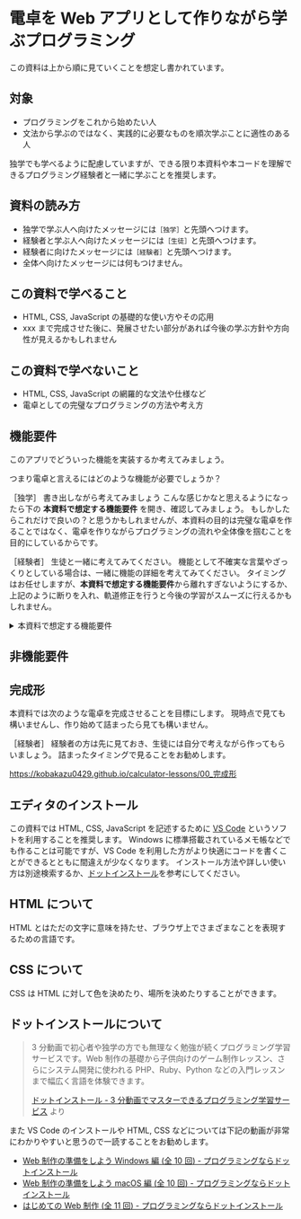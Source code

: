 # 電卓を Web アプリとして作りながら学ぶプログラミング

この資料は上から順に見ていくことを想定し書かれています。

## 対象

- プログラミングをこれから始めたい人
- 文法から学ぶのではなく、実践的に必要なものを順次学ぶことに適性のある人

独学でも学べるように配慮していますが、できる限り本資料や本コードを理解できるプログラミング経験者と一緒に学ぶことを推奨します。

## 資料の読み方

- 独学で学ぶ人へ向けたメッセージには`［独学］`と先頭へつけます。
- 経験者と学ぶ人へ向けたメッセージには`［生徒］`と先頭へつけます。
- 経験者に向けたメッセージには`［経験者］`と先頭へつけます。
- 全体へ向けたメッセージには何もつけません。

## この資料で学べること

- HTML, CSS, JavaScript の基礎的な使い方やその応用
- xxx まで完成させた後に、発展させたい部分があれば今後の学ぶ方針や方向性が見えるかもしれません

## この資料で学べないこと

- HTML, CSS, JavaScript の網羅的な文法や仕様など
- 電卓としての完璧なプログラミングの方法や考え方

## 機能要件

このアプリでどういった機能を実装するか考えてみましょう。

つまり電卓と言えるにはどのような機能が必要でしょうか？

［独学］
書き出しながら考えてみましょう
こんな感じかなと思えるようになったら下の **本資料で想定する機能要件** を開き、確認してみましょう。
もしかしたらこれだけで良いの？と思うかもしれませんが、本資料の目的は完璧な電卓を作ることではなく、電卓を作りながらプログラミングの流れや全体像を掴むことを目的にしているからです。

［経験者］
生徒と一緒に考えてみてください。
機能として不確実な言葉やざっくりとしている場合は、一緒に機能の詳細を考えてみてください。
タイミングはお任せしますが、**本資料で想定する機能要件**から離れすぎないようにするか、上記のように断りを入れ、軌道修正を行うと今後の学習がスムーズに行えるかもしれません。

<details>
  <summary>本資料で想定する機能要件</summary>
- 1 桁の数値同士で次の演算ができること
  - 足し算
  - 引き算
  - 掛け算
  - 割り算
- 全て削除できること
- 最後に打った文字を削除できること
- 前の計算から引き続き計算できること
- 計算中の式が確認できること
- 計算結果が確認できること
</details>

## 非機能要件

## 完成形

本資料では次のような電卓を完成させることを目標にします。
現時点で見ても構いませんし、作り始めて詰まったら見ても構いません。

［経験者］
経験者の方は先に見ておき、生徒には自分で考えながら作ってもらいましょう。
詰まったタイミングで見ることをお勧めします。

https://kobakazu0429.github.io/calculator-lessons/00_完成形

## エディタのインストール

この資料では HTML, CSS, JavaScript を記述するために [VS Code](https://code.visualstudio.com/) というソフトを利用することを推奨します。
Windows に標準搭載されているメモ帳などでも作ることは可能ですが、VS Code を利用した方がより快適にコードを書くことができるとともに間違えが少なくなります。
インストール方法や詳しい使い方は別途検索するか、[ドットインストール](#ドットインストール)を参考にしてください。

## HTML について

HTML とはただの文字に意味を持たせ、ブラウザ上でさまざまなことを表現するための言語です。

## CSS について

CSS は HTML に対して色を決めたり、場所を決めたりすることができます。

## ドットインストールについて

> 3 分動画で初心者や独学の方でも無理なく勉強が続くプログラミング学習サービスです。Web 制作の基礎から子供向けのゲーム制作レッスン、さらにシステム開発に使われる PHP、Ruby、Python などの入門レッスンまで幅広く言語を体験できます。
>
> [ドットインストール - 3 分動画でマスターできるプログラミング学習サービス](https://dotinstall.com/) より

また VS Code のインストールや HTML, CSS などについては下記の動画が非常にわかりやすいと思うので一読することをお勧めします。

- [Web 制作の準備をしよう Windows 編 (全 10 回) - プログラミングならドットインストール](https://dotinstall.com/lessons/basic_pcsetup_win_v4)
- [Web 制作の準備をしよう macOS 編 (全 10 回) - プログラミングならドットインストール](https://dotinstall.com/lessons/basic_pcsetup_mac_v4)
- [はじめての Web 制作 (全 11 回) - プログラミングならドットインストール](https://dotinstall.com/lessons/basic_website)
